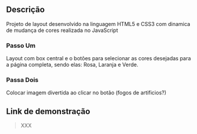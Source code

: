 ## Descrição

Projeto de layout desenvolvido na linguagem HTML5 e CSS3 com dinamica de mudança de cores realizada no JavaScript

### Passo Um

Layout com box central e o botões para selecionar as cores desejadas para a página completa, sendo elas: Rosa, Laranja e Verde.

### Passa Dois

Colocar imagem divertida ao clicar no botão (fogos de artificios?)

## Link de demonstração

> XXX
